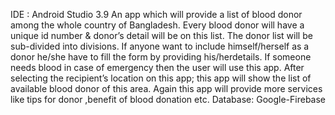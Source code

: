 IDE : Android Studio 3.9
An app which will provide a list of blood donor among the whole country of Bangladesh. Every blood donor will have a unique id number & donor’s detail will be on this list. 
The donor list will be sub-divided into divisions. If anyone want to include himself/herself as a donor 
he/she have to fill the form by providing his/herdetails. 
If someone needs blood in case of emergency then the user will use this app.
After selecting the recipient’s location on this app; this app will show the list of
available blood donor of this area. Again this app will provide more services like
tips for donor ,benefit of blood donation etc.
Database: Google-Firebase
